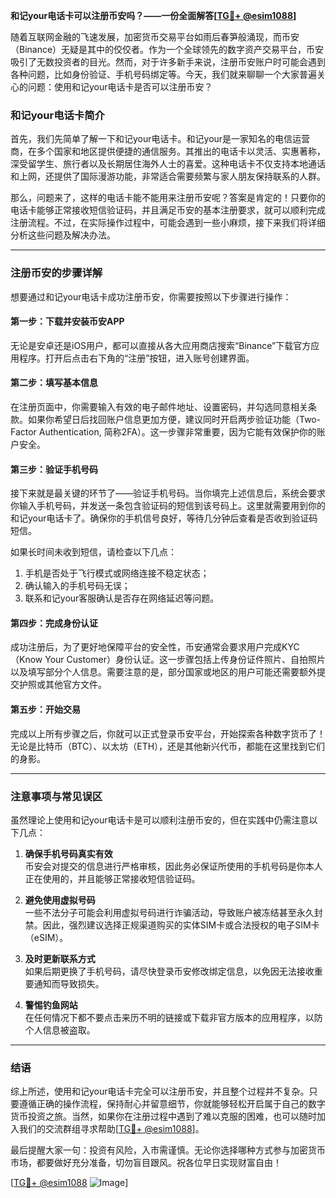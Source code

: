 **和记your电话卡可以注册币安吗？——一份全面解答[[TG💪+ @esim1088](https://t.me/s/esim1088)]**

随着互联网金融的飞速发展，加密货币交易平台如雨后春笋般涌现，而币安（Binance）无疑是其中的佼佼者。作为一个全球领先的数字资产交易平台，币安吸引了无数投资者的目光。然而，对于许多新手来说，注册币安账户时可能会遇到各种问题，比如身份验证、手机号码绑定等。今天，我们就来聊聊一个大家普遍关心的问题：使用和记your电话卡是否可以注册币安？

### 和记your电话卡简介

首先，我们先简单了解一下和记your电话卡。和记your是一家知名的电信运营商，在多个国家和地区提供便捷的通信服务。其推出的电话卡以灵活、实惠著称，深受留学生、旅行者以及长期居住海外人士的喜爱。这种电话卡不仅支持本地通话和上网，还提供了国际漫游功能，非常适合需要频繁与家人朋友保持联系的人群。

那么，问题来了，这样的电话卡能不能用来注册币安呢？答案是肯定的！只要你的电话卡能够正常接收短信验证码，并且满足币安的基本注册要求，就可以顺利完成注册流程。不过，在实际操作过程中，可能会遇到一些小麻烦，接下来我们将详细分析这些问题及解决办法。

---

### 注册币安的步骤详解

想要通过和记your电话卡成功注册币安，你需要按照以下步骤进行操作：

#### 第一步：下载并安装币安APP
无论是安卓还是iOS用户，都可以直接从各大应用商店搜索“Binance”下载官方应用程序。打开后点击右下角的“注册”按钮，进入账号创建界面。

#### 第二步：填写基本信息
在注册页面中，你需要输入有效的电子邮件地址、设置密码，并勾选同意相关条款。如果你希望日后找回账户信息更加方便，建议同时开启两步验证功能（Two-Factor Authentication, 简称2FA）。这一步骤非常重要，因为它能有效保护你的账户安全。

#### 第三步：验证手机号码
接下来就是最关键的环节了——验证手机号码。当你填完上述信息后，系统会要求你输入手机号码，并发送一条包含验证码的短信到该号码上。这里就需要用到你的和记your电话卡了。确保你的手机信号良好，等待几分钟后查看是否收到验证码短信。

如果长时间未收到短信，请检查以下几点：
1. 手机是否处于飞行模式或网络连接不稳定状态；
2. 确认输入的手机号码无误；
3. 联系和记your客服确认是否存在网络延迟等问题。

#### 第四步：完成身份认证
成功注册后，为了更好地保障平台的安全性，币安通常会要求用户完成KYC（Know Your Customer）身份认证。这一步骤包括上传身份证件照片、自拍照片以及填写部分个人信息。需要注意的是，部分国家或地区的用户可能还需要额外提交护照或其他官方文件。

#### 第五步：开始交易
完成以上所有步骤之后，你就可以正式登录币安平台，开始探索各种数字货币了！无论是比特币（BTC）、以太坊（ETH），还是其他新兴代币，都能在这里找到它们的身影。

---

### 注意事项与常见误区

虽然理论上使用和记your电话卡是可以顺利注册币安的，但在实践中仍需注意以下几点：

1. **确保手机号码真实有效**  
   币安会对提交的信息进行严格审核，因此务必保证所使用的手机号码是你本人正在使用的，并且能够正常接收短信验证码。

2. **避免使用虚拟号码**  
   一些不法分子可能会利用虚拟号码进行诈骗活动，导致账户被冻结甚至永久封禁。因此，强烈建议选择正规渠道购买的实体SIM卡或合法授权的电子SIM卡（eSIM）。

3. **及时更新联系方式**  
   如果后期更换了手机号码，请尽快登录币安修改绑定信息，以免因无法接收重要通知而导致损失。

4. **警惕钓鱼网站**  
   在任何情况下都不要点击来历不明的链接或下载非官方版本的应用程序，以防个人信息被盗取。

---

### 结语

综上所述，使用和记your电话卡完全可以注册币安，并且整个过程并不复杂。只要遵循正确的操作流程，保持耐心并留意细节，你就能够轻松开启属于自己的数字货币投资之旅。当然，如果你在注册过程中遇到了难以克服的困难，也可以随时加入我们的交流群组寻求帮助[[TG💪+ @esim1088](https://t.me/s/esim1088)]。

最后提醒大家一句：投资有风险，入市需谨慎。无论你选择哪种方式参与加密货币市场，都要做好充分准备，切勿盲目跟风。祝各位早日实现财富自由！

[[TG💪+ @esim1088](https://t.me/s/esim1088) ![Image](https://i.postimg.cc/4NQfJmqS/Snipaste-2025-05-13-00-14-12.png)]